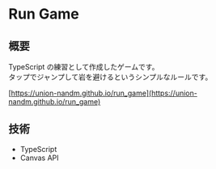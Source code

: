 # Run Game

## 概要

TypeScript の練習として作成したゲームです。  
タップでジャンプして岩を避けるというシンプルなルールです。

[https://union-nandm.github.io/run_game](https://union-nandm.github.io/run_game)

## 技術

- TypeScript
- Canvas API
